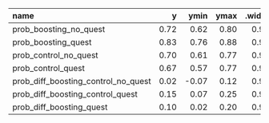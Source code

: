|name                                |    y|  ymin| ymax| .width|.point |.interval |
|:-----------------------------------|----:|-----:|----:|------:|:------|:---------|
|prob_boosting_no_quest              | 0.72|  0.62| 0.80|   0.95|median |qi        |
|prob_boosting_quest                 | 0.83|  0.76| 0.88|   0.95|median |qi        |
|prob_control_no_quest               | 0.70|  0.61| 0.77|   0.95|median |qi        |
|prob_control_quest                  | 0.67|  0.57| 0.77|   0.95|median |qi        |
|prob_diff_boosting_control_no_quest | 0.02| -0.07| 0.12|   0.95|median |qi        |
|prob_diff_boosting_control_quest    | 0.15|  0.07| 0.25|   0.95|median |qi        |
|prob_diff_boosting_quest            | 0.10|  0.02| 0.20|   0.95|median |qi        |
